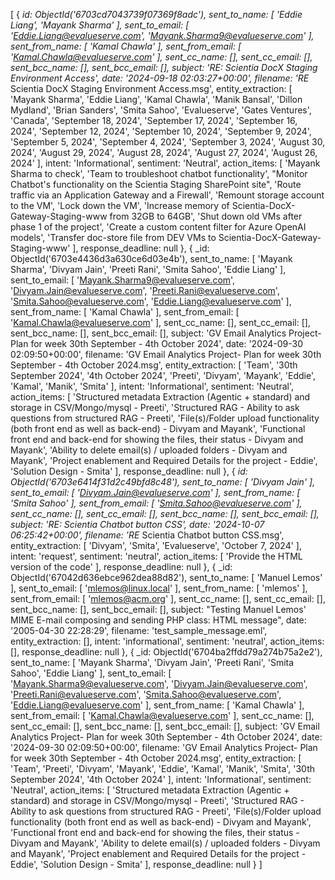 [
  {
    _id: ObjectId('6703cd7043739f07369f8adc'),
    sent_to_name: [ 'Eddie Liang', 'Mayank Sharma' ],
    sent_to_email: [ 'Eddie.Liang@evalueserve.com', 'Mayank.Sharma9@evalueserve.com' ],
    sent_from_name: [ 'Kamal Chawla' ],
    sent_from_email: [ 'Kamal.Chawla@evalueserve.com' ],
    sent_cc_name: [],
    sent_cc_email: [],
    sent_bcc_name: [],
    sent_bcc_email: [],
    subject: 'RE: Scientia DocX Staging Environment Access',
    date: '2024-09-18 02:03:27+00:00',
    filename: 'RE_ Scientia DocX Staging Environment Access.msg',
    entity_extraction: [
      'Mayank Sharma',      'Eddie Liang',
      'Kamal Chawla',       'Manik Bansal',
      'Dillon Mydland',     'Brian Sanders',
      'Smita Sahoo',        'Evalueserve',
      'Gates Ventures',     'Canada',
      'September 18, 2024', 'September 17, 2024',
      'September 16, 2024', 'September 12, 2024',
      'September 10, 2024', 'September 9, 2024',
      'September 5, 2024',  'September 4, 2024',
      'September 3, 2024',  'August 30, 2024',
      'August 29, 2024',    'August 28, 2024',
      'August 27, 2024',    'August 26, 2024'
    ],
    intent: 'Informational',
    sentiment: 'Neutral',
    action_items: [
      'Mayank Sharma to check',
      'Team to troubleshoot chatbot functionality',
      "Monitor Chatbot's functionality on the Scientia Staging SharePoint site",
      'Route traffic via an Application Gateway and a Firewall',
      'Remount storage account to the VM',
      'Lock down the VM',
      'Increase memory of Scientia-DocX-Gateway-Staging-www from 32GB to 64GB',
      'Shut down old VMs after phase 1 of the project',
      'Create a custom content filter for Azure OpenAI models',
      'Transfer doc-store file from DEV VMs to Scientia-DocX-Gateway-Staging-www'
    ],
    response_deadline: null
  },
  {
    _id: ObjectId('6703e4436d3a630ce6d03e4b'),
    sent_to_name: [
      'Mayank Sharma',
      'Divyam Jain',
      'Preeti Rani',
      'Smita Sahoo',
      'Eddie Liang'
    ],
    sent_to_email: [
      'Mayank.Sharma9@evalueserve.com',
      'Divyam.Jain@evalueserve.com',
      'Preeti.Rani@evalueserve.com',
      'Smita.Sahoo@evalueserve.com',
      'Eddie.Liang@evalueserve.com'
    ],
    sent_from_name: [ 'Kamal Chawla' ],
    sent_from_email: [ 'Kamal.Chawla@evalueserve.com' ],
    sent_cc_name: [],
    sent_cc_email: [],
    sent_bcc_name: [],
    sent_bcc_email: [],
    subject: 'GV Email Analytics Project- Plan for week 30th September - 4th October 2024',
    date: '2024-09-30 02:09:50+00:00',
    filename: 'GV Email Analytics Project- Plan for week 30th September - 4th October 2024.msg',
    entity_extraction: [
      'Team',
      '30th September 2024',
      '4th October 2024',
      'Preeti',
      'Divyam',
      'Mayank',
      'Eddie',
      'Kamal',
      'Manik',
      'Smita'
    ],
    intent: 'Informational',
    sentiment: 'Neutral',
    action_items: [
      'Structured metadata Extraction (Agentic + standard) and storage in CSV/Mongo/mysql - Preeti',
      'Structured RAG - Ability to ask questions from structured RAG - Preeti',
      'File(s)/Folder upload functionality (both front end as well as back-end) - Divyam and Mayank',
      'Functional front end and back-end for showing the files, their status - Divyam and Mayank',
      'Ability to delete email(s) / uploaded folders - Divyam and Mayank',
      'Project enablement and Required Details for the project - Eddie',
      'Solution Design - Smita'
    ],
    response_deadline: null
  },
  {
    _id: ObjectId('6703e6414f31d2c49bfd8c48'),
    sent_to_name: [ 'Divyam Jain' ],
    sent_to_email: [ 'Divyam.Jain@evalueserve.com' ],
    sent_from_name: [ 'Smita Sahoo' ],
    sent_from_email: [ 'Smita.Sahoo@evalueserve.com' ],
    sent_cc_name: [],
    sent_cc_email: [],
    sent_bcc_name: [],
    sent_bcc_email: [],
    subject: 'RE: Scientia Chatbot button CSS',
    date: '2024-10-07 06:25:42+00:00',
    filename: 'RE_ Scientia Chatbot button CSS.msg',
    entity_extraction: [ 'Divyam', 'Smita', 'Evalueserve', 'October 7, 2024' ],
    intent: 'request',
    sentiment: 'neutral',
    action_items: [ 'Provide the HTML version of the code' ],
    response_deadline: null
  },
  {
    _id: ObjectId('67042d636ebce962dea88d82'),
    sent_to_name: [ 'Manuel Lemos' ],
    sent_to_email: [ 'mlemos@linux.local' ],
    sent_from_name: [ 'mlemos' ],
    sent_from_email: [ 'mlemos@acm.org' ],
    sent_cc_name: [],
    sent_cc_email: [],
    sent_bcc_name: [],
    sent_bcc_email: [],
    subject: "Testing Manuel Lemos' MIME E-mail composing and sending PHP class: HTML message",
    date: '2005-04-30 22:28:29',
    filename: 'test_sample_message.eml',
    entity_extraction: [],
    intent: 'informational',
    sentiment: 'neutral',
    action_items: [],
    response_deadline: null
  },
  {
    _id: ObjectId('6704ba2ffdd79a274b75a2e2'),
    sent_to_name: [
      'Mayank Sharma',
      'Divyam Jain',
      'Preeti Rani',
      'Smita Sahoo',
      'Eddie Liang'
    ],
    sent_to_email: [
      'Mayank.Sharma9@evalueserve.com',
      'Divyam.Jain@evalueserve.com',
      'Preeti.Rani@evalueserve.com',
      'Smita.Sahoo@evalueserve.com',
      'Eddie.Liang@evalueserve.com'
    ],
    sent_from_name: [ 'Kamal Chawla' ],
    sent_from_email: [ 'Kamal.Chawla@evalueserve.com' ],
    sent_cc_name: [],
    sent_cc_email: [],
    sent_bcc_name: [],
    sent_bcc_email: [],
    subject: 'GV Email Analytics Project- Plan for week 30th September - 4th October 2024',
    date: '2024-09-30 02:09:50+00:00',
    filename: 'GV Email Analytics Project- Plan for week 30th September - 4th October 2024.msg',
    entity_extraction: [
      'Team',
      'Preeti',
      'Divyam',
      'Mayank',
      'Eddie',
      'Kamal',
      'Manik',
      'Smita',
      '30th September 2024',
      '4th October 2024'
    ],
    intent: 'Informational',
    sentiment: 'Neutral',
    action_items: [
      'Structured metadata Extraction (Agentic + standard) and storage in CSV/Mongo/mysql - Preeti',
      'Structured RAG - Ability to ask questions from structured RAG - Preeti',
      'File(s)/Folder upload functionality (both front end as well as back-end) - Divyam and Mayank',
      'Functional front end and back-end for showing the files, their status - Divyam and Mayank',
      'Ability to delete email(s) / uploaded folders - Divyam and Mayank',
      'Project enablement and Required Details for the project - Eddie',
      'Solution Design - Smita'
    ],
    response_deadline: null
  }
]
